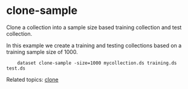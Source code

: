
# clone-sample

Clone a collection into a sample size based training collection 
and test collection.

In this example we create a training and testing collections 
based on a training sample size of 1000.

```shell
    dataset clone-sample -size=1000 mycollection.ds training.ds test.ds
```

Related topics: [clone](clone.html)

